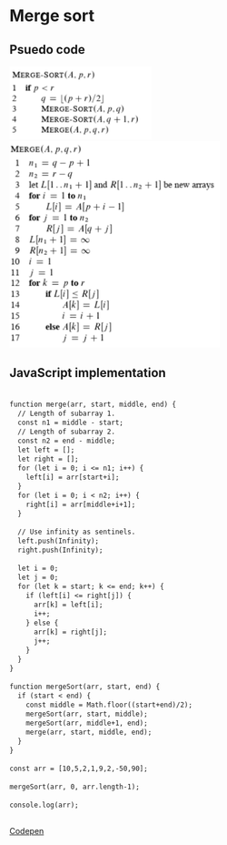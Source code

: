 # Merge sort

## Psuedo code
<img src="../images/merge-sort-psuedo-code.png" style="max-width: 250px;">

<img src="../images/merge-sort-merge-psuedo-code.png" style="max-width: 370px;">

## JavaScript implementation
<pre>
<code class="language-javascript">
function merge(arr, start, middle, end) {
  // Length of subarray 1.
  const n1 = middle - start;
  // Length of subarray 2.
  const n2 = end - middle;
  let left = [];
  let right = [];
  for (let i = 0; i <= n1; i++) {
    left[i] = arr[start+i];
  }
  for (let i = 0; i < n2; i++) {
    right[i] = arr[middle+i+1];
  }
  
  // Use infinity as sentinels.
  left.push(Infinity);
  right.push(Infinity);
  
  let i = 0;
  let j = 0;
  for (let k = start; k <= end; k++) {
    if (left[i] <= right[j]) {
      arr[k] = left[i];
      i++;
    } else {
      arr[k] = right[j];
      j++;
    }
  }
}

function mergeSort(arr, start, end) {
  if (start < end) {
    const middle = Math.floor((start+end)/2);
    mergeSort(arr, start, middle);
    mergeSort(arr, middle+1, end);
    merge(arr, start, middle, end);
  }
}

const arr = [10,5,2,1,9,2,-50,90];

mergeSort(arr, 0, arr.length-1);

console.log(arr);
</code>
</pre>

<a target="_blank" href="https://codepen.io/ejgoodwin/pen/NWgZJPz?editors=0010">Codepen</a>